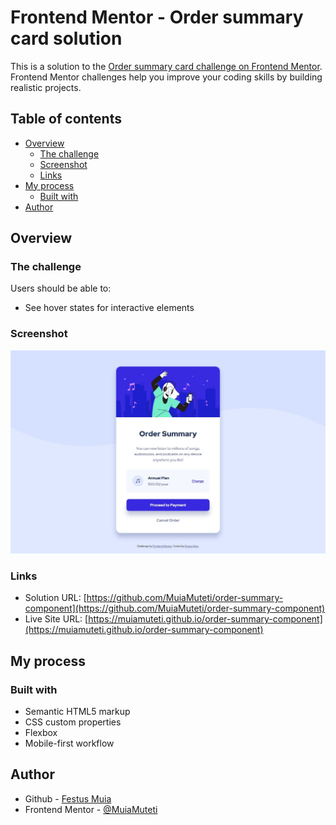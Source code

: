 # Frontend Mentor - Order summary card solution

This is a solution to the [Order summary card challenge on Frontend Mentor](https://www.frontendmentor.io/challenges/order-summary-component-QlPmajDUj). Frontend Mentor challenges help you improve your coding skills by building realistic projects.

## Table of contents

- [Overview](#overview)
  - [The challenge](#the-challenge)
  - [Screenshot](#screenshot)
  - [Links](#links)
- [My process](#my-process)
  - [Built with](#built-with)
- [Author](#author)

## Overview

### The challenge

Users should be able to:

- See hover states for interactive elements

### Screenshot

![Desktop screenshot](./screenshot/screenshot.png)

### Links

- Solution URL: [https://github.com/MuiaMuteti/order-summary-component](https://github.com/MuiaMuteti/order-summary-component)
- Live Site URL: [https://muiamuteti.github.io/order-summary-component](https://muiamuteti.github.io/order-summary-component)

## My process

### Built with

- Semantic HTML5 markup
- CSS custom properties
- Flexbox
- Mobile-first workflow

## Author

- Github - [Festus Muia](https://github.com/MuiaMuteti)
- Frontend Mentor - [@MuiaMuteti](https://www.frontendmentor.io/profile/MuiaMuteti)
